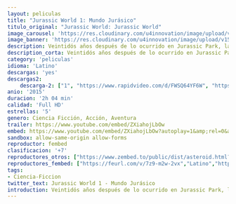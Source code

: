 ```yaml
---
layout: peliculas
title: "Jurassic World 1: Mundo Jurásico"
titulo_original: "Jurassic World: Jurassic World"
image_carousel: 'https://res.cloudinary.com/u4innovation/image/upload/v1560736044/jurassic-poster-min_juajrw.jpg'
image_banner: 'https://res.cloudinary.com/u4innovation/image/upload/v1560736048/jurassic1-banner-min_ljvobj.jpg'
description: Veintidós años después de lo ocurrido en Jurassic Park, la isla Nublar ha sido transformada en un parque temático, Jurassic Wold, con versiones domesticadas de algunos de los dinosaurios más conocidos. Cuando todo parece ir a la perfección y ser el negocio del siglo, un nuevo dinosaurio de especie todavía desconocida y que es mucho más inteligente de lo que se pensaba, comienza a causar estragos entre los visitantes del Parque.
description_corta: Veintidós años después de lo ocurrido en Jurassic Park, la isla Nublar ha sido transformada en un parque temático, Jurassic Wold, con versiones domesticadas de algunos de los dinosaurios más conocidos. Cuando todo parece ir a la perfección y ser el negocio del..
category: 'peliculas'
idioma: 'Latino'
descargas: 'yes'
descargas2:
    descarga-2: ["1", "https://www.rapidvideo.com/d/FWSQ64YF6W", "https://www.google.com/s2/favicons?domain=www.rapidvideo.com","RapidVideo","https://res.cloudinary.com/imbriitneysam/image/upload/v1541473684/mexico.png", "Latino", "Full HD"]
anio: '2015'
duracion: '2h 04 min'
calidad: 'Full HD'
estrellas: '5'
genero: Ciencia Ficción, Acción, Aventura
trailer: https://www.youtube.com/embed/ZXiahojLbOw
embed: https://www.youtube.com/embed/ZXiahojLbOw?autoplay=1&amp;rel=0&amp;hd=1&border=0&wmode=opaque&enablejsapi=1&modestbranding=1&controls=1&showinfo=0
sandbox: allow-same-origin allow-forms
reproductor: fembed
clasificacion: '+7'
reproductores_otros: ["https://www.zembed.to/public/dist/asteroid.html?id=6f9df6a28123e743e67f58364a37e1ff&title=Jurassic%20World","Latino","https://movcloud.net/embed/td-jx6Rxx1xk","Latino","https://mstream.press/lfjwwvwgakbg","Latino","https://api.cuevana3.io/stream/index.php?file=ek5lbm9xYWNrS0xYMTZLa2xNbkdvY3ZTb3BtZng4TGp6ZFpobGFMUGtPTFJ5SnFUWU5MSzZkUFhZR1JwbTVha25KR1VvcVBWMGVMWWtaYWhvSkhFNlpTV2FXdHBrNUhmMkpHZ29tYz0","Latino"]
reproductores_fembed: ["https://feurl.com/v/7z9-m2w-2vx","Latino","https://feurl.com/v/1xoqq785dxo","Latino"]
tags:
- Ciencia-Ficcion
twitter_text: Jurassic World 1 - Mundo Jurásico
introduction: Veintidós años después de lo ocurrido en Jurassic Park, la isla Nublar ha sido transformada en un parque temático, Jurassic Wold, con versiones domesticadas de algunos de los dinosaurios más conocidos. Cuando todo parece ir a la perfección y ser el negocio del..
---
```












